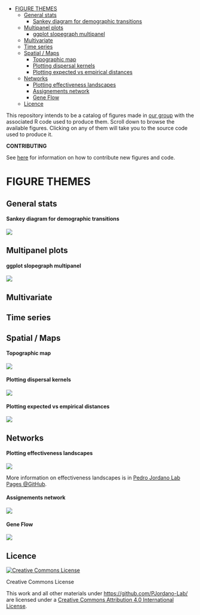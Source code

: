-   [FIGURE THEMES](#figure-themes)
    -   [General stats](#general-stats)
        -   [Sankey diagram for demographic transitions](#sankey-diagram-for-demographic-transitions)
    -   [Multipanel plots](#multipanel-plots)
        -   [ggplot slopegraph multipanel](#ggplot-slopegraph-multipanel)
    -   [Multivariate](#multivariate)
    -   [Time series](#time-series)
    -   [Spatial / Maps](#spatial-/-maps)
        -   [Topographic map](#topographic-map)
        -   [Plotting dispersal kernels](#plotting-dispersal-kernels)
        -   [Plotting expected vs empirical distances](#plotting-expected-vs-empirical-distances)
    -   [Networks](#networks)
        -   [Plotting effectiveness landscapes](#plotting-effectiveness-landscapes)
        -   [Assignements network](#assignements-network)
        -   [Gene Flow](#gene-flow)
    -   [Licence](#licence)

This repository intends to be a catalog of figures made in [our group](http://ebd10.ebd.csic.es/ebd10/Home.html) with the associated R code used to produce them. Scroll down to browse the available figures. Clicking on any of them will take you to the source code used to produce it.

**CONTRIBUTING**

See [here](https://github.com/PJordano-Lab/R-figures/blob/master/contributing.md) for information on how to contribute new figures and code.

FIGURE THEMES
=============

General stats
-------------

#### Sankey diagram for demographic transitions

[![](figures/sankey.png)](http://htmlpreview.github.io/?https://raw.github.com/PJordano-Lab/R-figures/blob/master/General/sankey.html)

Multipanel plots
----------------

#### ggplot slopegraph multipanel

[![](figures/slopegraph_multipanel.png)](http://htmlpreview.github.io/?https://raw.github.com/PJordano-Lab/R-figures/blob/master/Multipanel/slopegraph_multipanel.html)

Multivariate
------------

Time series
-----------

Spatial / Maps
--------------

#### Topographic map

[![](figures/topomap.png)](http://htmlpreview.github.io/?https://raw.github.com/PJordano-Lab/R-figures/blob/master/Spatial/topomap.html)

#### Plotting dispersal kernels

[![](figures/dispkernels.png)](http://htmlpreview.github.io/?https://raw.github.com/PJordano-Lab/R-figures/blob/master/Spatial/dispkernels.html)

#### Plotting expected vs empirical distances

[![](figures/ExpectedvsEmpirical_kernels.png)](http://htmlpreview.github.io/?https://raw.github.com/PJordano-Lab/R-figures/blob/master/Spatial/ExpectedvsEmpirical_kernels.html)

Networks
--------

#### Plotting effectiveness landscapes

[![](figures/effectiveness.png)](http://htmlpreview.github.io/?https://raw.github.com/PJordano-Lab/R-figures/blob/master/Networks/effectiveness.html)

More information on effectiveness landscapes is in [Pedro Jordano Lab Pages @GitHub](<http://pedroj.github.io>).

#### Assignements network

[![](figures/assig_network.png)](http://htmlpreview.github.io/?https://raw.github.com/PJordano-Lab/R-figures/blob/master/Networks/assig_network.html)

#### Gene Flow

[![](figures/GeneFlow.png)](http://htmlpreview.github.io/?https://raw.github.com/PJordano-Lab/R-figures/blob/master/Networks/GeneFlow.html)

Licence
-------

<a rel="license" href="http://creativecommons.org/licenses/by/4.0/"><img alt="Creative Commons License" style="border-width:0" src="https://i.creativecommons.org/l/by/4.0/88x31.png" /></a>

Creative Commons License

This work and all other materials under <https://github.com/PJordano-Lab/> are licensed under a [Creative Commons Attribution 4.0 International License](https://creativecommons.org/licenses/by/4.0/legalcode).